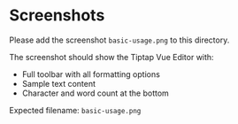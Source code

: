 # Screenshots

Please add the screenshot `basic-usage.png` to this directory.

The screenshot should show the Tiptap Vue Editor with:
- Full toolbar with all formatting options
- Sample text content
- Character and word count at the bottom

Expected filename: `basic-usage.png`

